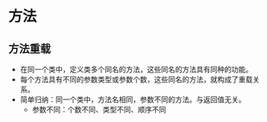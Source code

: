 # 方法

## 方法重载

+ 在同一个类中，定义类多个同名的方法，这些同名的方法具有同种的功能。
+ 每个方法具有不同的参数类型或参数个数，这些同名的方法，就构成了重载关系。
+ 简单归纳：同一个类中，方法名相同，参数不同的方法。与返回值无关。
  + 参数不同：个数不同、类型不同、顺序不同
